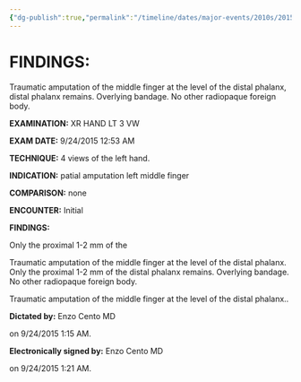```yaml
---
{"dg-publish":true,"permalink":"/timeline/dates/major-events/2010s/2015-09-24-125700/","dgHomeLink":true,"dgPassFrontmatter":false}
---
```


# **FINDINGS:**

Traumatic amputation of the middle finger at the level of the distal phalanx, distal phalanx remains. Overlying bandage. No other radiopaque foreign body.


**EXAMINATION:** XR HAND LT 3 VW 

**EXAM DATE:** 9/24/2015 12:53 AM

**TECHNIQUE:** 4 views of the left hand.

**INDICATION:** patial amputation left middle finger 

**COMPARISON:** none

**ENCOUNTER:** Initial

**FINDINGS:**

Only the proximal 1-2 mm of the

Traumatic amputation of the middle finger at the level of the distal phalanx. Only the proximal 1-2 mm of the distal phalanx remains. Overlying bandage. No other radiopaque foreign body.


Traumatic amputation of the middle finger at the level of the distal phalanx..

**Dictated by:** Enzo Cento MD 

on 9/24/2015 1:15 AM. 

**Electronically signed by:** Enzo Cento MD 

on 9/24/2015 1:21 AM.
